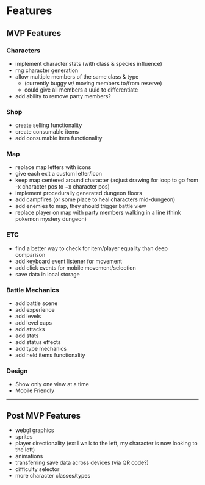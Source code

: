 # Features
## MVP Features
### Characters
- implement character stats (with class & species influence)
- rng character generation
- allow multiple members of the same class & type
  - (currently buggy w/ moving members to/from reserve)
  - could give all members a uuid to differentiate
- add ability to remove party members?

### Shop
- create selling functionality
- create consumable items
- add consumable item functionality

### Map
- replace map letters with icons
- give each exit a custom letter/icon
- keep map centered around character (adjust drawing for loop to go from -x character pos to +x character pos)
- implement procedurally generated dungeon floors
- add campfires (or some place to heal characters mid-dungeon)
- add enemies to map, they should trigger battle view
- replace player on map with party members walking in a line (think pokemon mystery dungeon)

### ETC
- find a better way to check for item/player equality than deep comparison
- add keyboard event listener for movement
- add click events for mobile movement/selection
- save data in local storage

### Battle Mechanics
- add battle scene
- add experience
- add levels
- add level caps
- add attacks
- add stats
- add status effects
- add type mechanics
- add held items functionality

### Design
- Show only one view at a time
- Mobile Friendly

---
## Post MVP Features
- webgl graphics
- sprites
- player directionality (ex: I walk to the left, my character is now looking to the left)
- animations
- transferring save data across devices (via QR code?)
- difficulty selector
- more character classes/types
